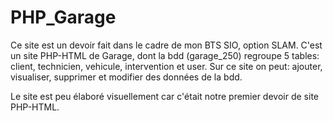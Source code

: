# PHP_Garage

Ce site est un devoir fait dans le cadre de mon BTS SIO, option SLAM.
C'est un site PHP-HTML de Garage, dont la bdd (garage_250) regroupe 5 tables: client, technicien, vehicule, intervention et user.
Sur ce site on peut: ajouter, visualiser, supprimer et modifier des données de la bdd.

Le site est peu élaboré visuellement car c'était notre premier devoir de site PHP-HTML.